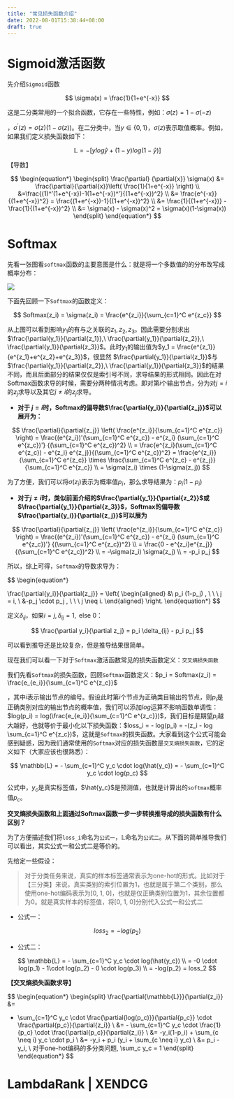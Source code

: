 ```yaml
---
title: "常见损失函数介绍"
date: 2022-08-01T15:38:44+08:00
draft: true
---
```


# Sigmoid激活函数

先介绍`Sigmoid`函数

$$
\sigma(x) = \frac{1}{1+e^{-x}}
$$

这是二分类常用的一个拟合函数，它存在一些特性，例如：$\sigma(z) = 1-\sigma(-z)$

，$\sigma^{'}(z) = \sigma(z) (1-\sigma(z))$。在二分类中，当$y \in \{0, 1\}$，$\sigma(z)$表示取值概率。例如，如果我们定义损失函数如下：

$$
\mathbb{L} = -\left[ ylog\hat{y} + (1-y)log(1-\hat{y}) \right]
$$

【导数】

$$
\begin{equation*}
\begin{split}
\frac{\partial} {\partial{x}} \sigma(x) &= \frac{\partial}{\partial{x}}\left( \frac{1}{1+e^{-x}} \right) \\
 &=\frac{(1)^’(1+e^{-x})-1(1+e^{-x})^’}{(1+e^{-x})^2} \\
 &= \frac{e^{-x}}{(1+e^{-x})^2} = \frac{(1+e^{-x})-1}{(1+e^{-x})^2} \\
 &= \frac{1}{(1+e^{-x})} - \frac{1}{(1+e^{-x})^2} \\
 &= \sigma(x) - \sigma(x)^2 = \sigma(x)(1-\sigma(x))
\end{split}
\end{equation*}
$$

# Softmax

先看一张图看`softmax`函数的主要意图是什么：就是将一个多数值的的分布改写成概率分布：

![](https://pic4.zhimg.com/v2-c182d5befdd1c39cb1ca1f6391d05d97_r.jpg)

下面先回顾一下`Softmax`的函数定义：

$$
Softmax(z_i) = \sigma(z_i) = \frac{e^{z_i}}{\sum_{c=1}^C e^{z_c}}
$$

从上图可以看到影响$y_1$的有与之关联的$z_1,z_2,z_3$。因此需要分别求出$\frac{\partial{y_1}}{\partial{z_1}},\ \frac{\partial{y_1}}{\partial{z_2}},\ \frac{\partial{y_1}}{\partial{z_3}}$。此时$y_1$的输出值为$y_1 = \frac{e^{z_1}}{e^{z_1}+e^{z_2}+e^{z_3}}$，很显然 $\frac{\partial{y_1}}{\partial{z_1}}$与$\frac{\partial{y_1}}{\partial{z_2}},\ \frac{\partial{y_1}}{\partial{z_3}}$的结果不同，而且后面部分的结果仅仅是索引号不同，求导结果的形式相同。因此在对Softmax函数求导的时候，需要分两种情况考虑。即对第$i$个输出节点，分为对$j=i$的$z_j$求导以及其它$j \neq i$的$z_j$求导。

- **对于 $j=i$时，Softmax的偏导数$\frac{\partial{y_i}}{\partial{z_j}}$可以展开为：**

$$
\frac{\partial}{\partial{z_j}} \left( \frac{e^{z_i}}{\sum_{c=1}^C e^{z_c}}  \right)
 = \frac{(e^{z_i})'(\sum_{c=1}^C e^{z_c}) - e^{z_i} (\sum_{c=1}^C e^{z_c})'} {(\sum_{c=1}^C e^{z_c})^2} \\
= \frac{e^{z_i}(\sum_{c=1}^C e^{z_c})  - e^{z_i} e^{z_j}}{(\sum_{c=1}^C e^{z_c})^2} 
= \frac{e^{z_i}}{\sum_{c=1}^C e^{z_c}} \times \frac{\sum_{c=1}^C e^{z_c} - e^{z_j}}{\sum_{c=1}^C e^{z_c}} \\
= \sigma(z_i) \times (1-\sigma(z_j))
$$

为了方便，我们可以将$\sigma(z_i)$表示为概率值$p_i$，那么求导结果为：$p_i(1-p_i)$

- **对于$j \neq i$时，类似前面介绍的$\frac{\partial{y_1}}{\partial{z_2}}$或$\frac{\partial{y_1}}{\partial{z_3}}$，Softmax的偏导数$\frac{\partial{y_i}}{\partial{z_j}}$可以展为**

$$
\frac{\partial}{\partial{z_j}} \left( \frac{e^{z_i}}{\sum_{c=1}^C e^{z_c}}  \right)
 = \frac{(e^{z_i})'(\sum_{c=1}^C e^{z_c}) - e^{z_i} (\sum_{c=1}^C e^{z_c})'} {(\sum_{c=1}^C e^{z_c})^2} \\
= \frac{0 -  e^{z_i}e^{z_j}}{(\sum_{c=1}^C e^{z_c})^2} \\
= -\sigma(z_i) \sigma(z_j) \\
= -p_i p_j
$$

所以，综上可得，`Softmax`的导数求导为：

$$
\begin{equation*}

\frac{\partial{y_i}}{\partial{z_j}} = \left\{
\begin{aligned}
&\ p_i (1-p_j) , \ \ \  j = i, \\
&-p_j \cdot p_j , \ \ \ j \neq i.
\end{aligned}
\right.
\end{equation*}
$$

定义$\delta_{ij}$，如果$i=j, \delta_{ij}=1, \text{ else } 0$：

$$
\frac{\partial y_i}{\partial z_j} = p_i \delta_{ij} - p_i p_j
$$

可以看到推导还是比较复杂，但是推导结果很简单。

现在我们可以看一下对于`Softmax`激活函数常见的损失函数定义：`交叉熵损失函数`

我们先看`Softmax`的损失函数，回顾`Softmax`函数定义：$p_i = Softmax(z_i) = \frac{e_{e_i}}{\sum_{c=1}^C e^{z_c}}$

，其中$i$表示输出节点的编号。假设此时第$i$个节点为正确类目输出的节点，则$p_i$是正确类别对应的输出节点的概率值，我们可以添加$log$运算不影响函数单调性：$log(p_i) = log(\frac{e_{e_i}}{\sum_{c=1}^C e^{z_c}})$，我们目标是期望$p_i$越大越好，也就等价于最小化以下损失函数：$loss_i = - log(p_i) = -(z_i - log \sum_{c=1}^C e^{z_c})$，这就是`Softmax`的损失函数。大家看到这个公式可能会感到疑惑，因为我们通常使用的`Softmax`对应的损失函数是`交叉熵损失函数`，它的定义如下（大家应该也很熟悉）：

$$
\mathbb{L} = - \sum_{c=1}^C y_c \cdot log(\hat{y_c}) = - \sum_{c=1}^C y_c \cdot log(p_c)
$$

公式中，$y_c$是真实标签值，$\hat{y_c}$是预测值，也就是计算出的`softmax`概率值$p_c$。

****交叉熵损失函数和上面通过Softmax函数一步一步转换推导成的损失函数有什么区别？****

为了方便描述我们将`loss_i`命名为`公式一`，$\mathbb{L}$命名为`公式二`。从下面的简单推导我们可以看出，其实公式一和公式二是等价的。

先给定一些假设：

> 对于分类任务来说，真实的样本标签通常表示为one-hot的形式。比如对于【三分类】来说，真实类别的索引位置为1，也就是属于第二个类别，那么使用one-hot编码表示为[0, 1, 0]，也就是仅正确类别位置为1，其余位置都为0。就是真实样本的标签值，将[0, 1, 0]分别代入公式一和公式二

- 公式一：

$$
loss_2 = -log(p_2)
$$

- 公式二：

$$
\mathbb{L} = - \sum_{c=1}^C y_c \cdot log(\hat{y_c}) \\
= -0 \cdot log(p_1) - 1\cdot log(p_2) - 0 \cdot log(p_3) \\
= -log(p_2) = loss_2
$$

**【交叉熵损失函数求导】**

$$
\begin{equation*}
\begin{split}
\frac{\partial{\mathbb{L}}}{\partial{z_i}} &= 
- \sum_{c=1}^C y_c \cdot \frac{\partial{log(p_c)}}{\partial{p_c}} 
\cdot \frac{\partial{p_c}}{\partial{z_i}} \\
           &= - \sum_{c=1}^C y_c \cdot \frac{1}{p_c} \cdot \frac{\partial{p_c}}{\partial{z_i}} \\
&= -y_i(1-p_i) + \sum_{c \neq i} y_c \cdot p_i \\
&= -y_i + p_i (y_i + \sum_{c \neq i} y_c) \\
&= p_i - y_i, \ 对于one-hot编码的多分类问题, \sum_c y_c = 1
\end{split}
\end{equation*}
$$

# LambdaRank | XENDCG

